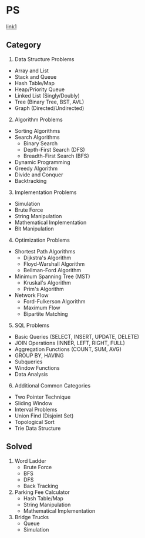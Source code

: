 # PS
[link1](https://velog.io/@pppp0722/%EC%BD%94%EB%94%A9%ED%85%8C%EC%8A%A4%ED%8A%B8-%EB%AC%B8%EC%A0%9C-%EC%9C%A0%ED%98%95-%EC%A0%95%EB%A6%AC)


## Category
1. Data Structure Problems
- Array and List
- Stack and Queue
- Hash Table/Map
- Heap/Priority Queue
- Linked List (Singly/Doubly)
- Tree (Binary Tree, BST, AVL)
- Graph (Directed/Undirected)

2. Algorithm Problems
- Sorting Algorithms
- Search Algorithms
  * Binary Search
  * Depth-First Search (DFS)
  * Breadth-First Search (BFS)
- Dynamic Programming
- Greedy Algorithm
- Divide and Conquer
- Backtracking

3. Implementation Problems
- Simulation
- Brute Force
- String Manipulation
- Mathematical Implementation
- Bit Manipulation

4. Optimization Problems
- Shortest Path Algorithms
  * Dijkstra's Algorithm
  * Floyd-Warshall Algorithm
  * Bellman-Ford Algorithm
- Minimum Spanning Tree (MST)
  * Kruskal's Algorithm
  * Prim's Algorithm
- Network Flow
  * Ford-Fulkerson Algorithm
  * Maximum Flow
  * Bipartite Matching

5. SQL Problems
- Basic Queries (SELECT, INSERT, UPDATE, DELETE)
- JOIN Operations (INNER, LEFT, RIGHT, FULL)
- Aggregation Functions (COUNT, SUM, AVG)
- GROUP BY, HAVING
- Subqueries
- Window Functions
- Data Analysis

6. Additional Common Categories
- Two Pointer Technique
- Sliding Window
- Interval Problems
- Union Find (Disjoint Set)
- Topological Sort
- Trie Data Structure

## Solved
1. Word Ladder
    - Brute Force
    - BFS
    - DFS
    - Back Tracking
2. Parking Fee Calculator
    - Hash Table/Map
    - String Manipulation
    - Mathematical Implementation
3. Bridge Trucks
    - Queue
    - Simulation